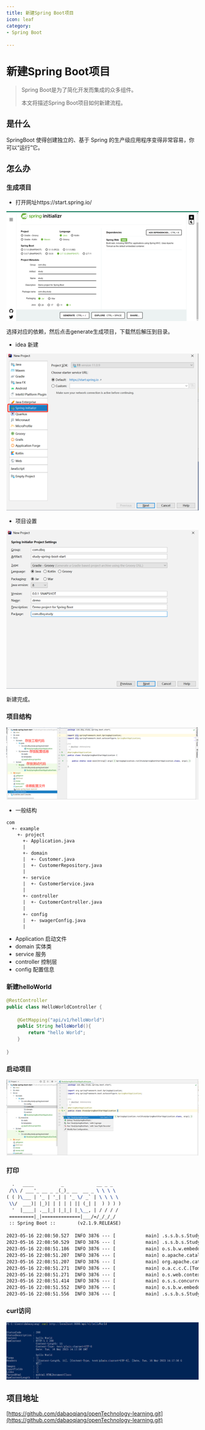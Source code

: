 ```yaml
---
title: 新建Spring Boot项目
icon: leaf
category:
- Spring Boot

---
```


# 新建Spring Boot项目

>Spring Boot是为了简化开发而集成的众多组件。
>
>本文将描述Spring Boot项目如何新建流程。

## 是什么

SpringBoot 使得创建独立的、基于 Spring 的生产级应用程序变得非常容易，你可以“运行”它。

## 怎么办

### 生成项目

+ 打开网址https://start.spring.io/

![image-20230516215730976](/assets/springBootLearning/Spring-Boot-Tutorial/image-build.png)

选择对应的依赖，然后点击generate生成项目，下载然后解压到目录。

+ idea 新建

![image-20230516221040371](/assets/springBootLearning/Spring-Boot-Tutorial/image-01-idea-Spring-Init.png)

+ 项目设置

![image-20230516221220770](/assets/springBootLearning/Spring-Boot-Tutorial/image-01-idea-spring-init02.png)

新建完成。

### 项目结构

![image-20230516220234871](/assets/springBootLearning/Spring-Boot-Tutorial/image-arch.png)

+ 一般结构

~~~te
com
  +- example
    +- project
      +- Application.java
      |
      +- domain
      |  +- Customer.java
      |  +- CustomerRepository.java
      |
      +- service
      |  +- CustomerService.java
      |
      +- controller
      |  +- CustomerController.java
      |
      +- config
      |  +- swagerConfig.java
      |
~~~

+ Application 启动文件
+ domain 实体类
+ service 服务
+ controller 控制层
+ config 配置信息

### 新建helloWorld

~~~java
@RestController
public class HelloWorldController {

    @GetMapping("api/v1/helloWorld")
    public String helloWorld(){
        return "hello World";
    }

}
~~~

### 启动项目

![image-20230516220849662](/assets/springBootLearning/Spring-Boot-Tutorial/image-01-start.png)

### 打印

~~~tex
  .   ____          _            __ _ _
 /\\ / ___'_ __ _ _(_)_ __  __ _ \ \ \ \
( ( )\___ | '_ | '_| | '_ \/ _` | \ \ \ \
 \\/  ___)| |_)| | | | | || (_| |  ) ) ) )
  '  |____| .__|_| |_|_| |_\__, | / / / /
 =========|_|==============|___/=/_/_/_/
 :: Spring Boot ::        (v2.1.9.RELEASE)

2023-05-16 22:08:50.527  INFO 3876 --- [           main] .s.s.b.s.StudySpringBootStartApplication : Starting StudySpringBootStartApplication on dabaoqiang with PID 3876 (D:\developer\document\openSource\openTechnology-learning\study-spring-boot-start\target\classes started by dabaoqiang in D:\developer\document\openSource\openTechnology-learning\study-spring-boot-start)
2023-05-16 22:08:50.529  INFO 3876 --- [           main] .s.s.b.s.StudySpringBootStartApplication : No active profile set, falling back to default profiles: default
2023-05-16 22:08:51.186  INFO 3876 --- [           main] o.s.b.w.embedded.tomcat.TomcatWebServer  : Tomcat initialized with port(s): 8080 (http)
2023-05-16 22:08:51.207  INFO 3876 --- [           main] o.apache.catalina.core.StandardService   : Starting service [Tomcat]
2023-05-16 22:08:51.207  INFO 3876 --- [           main] org.apache.catalina.core.StandardEngine  : Starting Servlet engine: [Apache Tomcat/9.0.26]
2023-05-16 22:08:51.271  INFO 3876 --- [           main] o.a.c.c.C.[Tomcat].[localhost].[/]       : Initializing Spring embedded WebApplicationContext
2023-05-16 22:08:51.271  INFO 3876 --- [           main] o.s.web.context.ContextLoader            : Root WebApplicationContext: initialization completed in 705 ms
2023-05-16 22:08:51.414  INFO 3876 --- [           main] o.s.s.concurrent.ThreadPoolTaskExecutor  : Initializing ExecutorService 'applicationTaskExecutor'
2023-05-16 22:08:51.552  INFO 3876 --- [           main] o.s.b.w.embedded.tomcat.TomcatWebServer  : Tomcat started on port(s): 8080 (http) with context path ''
2023-05-16 22:08:51.556  INFO 3876 --- [           main] .s.s.b.s.StudySpringBootStartApplication : Started StudySpringBootStartApplication in 1.241 seconds (JVM running for 1.835)

~~~

### curl访问

![image-20230516221821459](/assets/springBootLearning/Spring-Boot-Tutorial/image-01-curl-result.png)

## 项目地址
[https://github.com/dabaoqiang/openTechnology-learning.git](https://github.com/dabaoqiang/openTechnology-learning.git)
